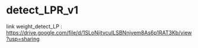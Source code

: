 # detect_LPR_v1

link weight_detect_LP : https://drive.google.com/file/d/1SLoNjitvcuILSBNnjyem8As6p1RAT3Kb/view?usp=sharing
